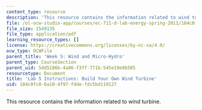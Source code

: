 ```yaml
---
content_type: resource
description: 'This resource contains the information related to wind turbine. '
file: /ol-ocw-studio-app/courses/ec-711-d-lab-energy-spring-2011/184c0fc86a104f97fddefdc5bd119127_MITEC_711S11_lab5.pdf
file_size: 1549135
file_type: application/pdf
learning_resource_types: []
license: https://creativecommons.org/licenses/by-nc-sa/4.0/
ocw_type: OCWFile
parent_title: 'Week 5: Wind and Micro-Hydro'
parent_type: CourseSection
parent_uid: 5dd5186b-4a86-f3ff-771b-545e19e9b505
resourcetype: Document
title: 'Lab 5 Instructions: Build Your Own Wind Turbine'
uid: 184c0fc8-6a10-4f97-fdde-fdc5bd119127
---
```

This resource contains the information related to wind turbine. 
